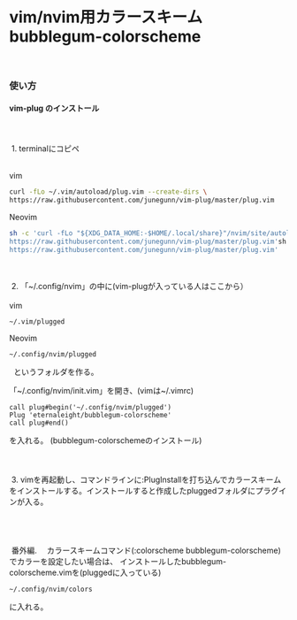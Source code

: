 # vim/nvim用カラースキーム　bubblegum-colorscheme
<!-- <img width="1120" alt="名称未設定2819768" src="https://user-images.githubusercontent.com/96198088/158766264-239b1ab0-7dd5-4ba2-9c65-b9f89390a08d.png"> -->
<br>

### 使い方

#### vim-plug のインストール
<br>
<br>
&nbsp;1. terminalにコピペ
  <br>
  <br>
  
  vim
 ```sh
 curl -fLo ~/.vim/autoload/plug.vim --create-dirs \
 https://raw.githubusercontent.com/junegunn/vim-plug/master/plug.vim
 ```
  Neovim
  
  ```sh
  sh -c 'curl -fLo "${XDG_DATA_HOME:-$HOME/.local/share}"/nvim/site/autoload/plug.vim --create-dirs \
  https://raw.githubusercontent.com/junegunn/vim-plug/master/plug.vim'sh -c 'curl -fLo "${XDG_DATA_HOME:-$HOME/.local/share}"/nvim/site/autoload/plug.vim --create-dirs \
  https://raw.githubusercontent.com/junegunn/vim-plug/master/plug.vim'
  ```

<br>
<br>
&nbsp;2. 「~/.config/nvim」の中に(vim-plugが入っている人はここから）
<br>
<br>
vim

    ~/.vim/plugged
    
Neovim

    ~/.config/nvim/plugged
    
   &nbsp;&nbsp;というフォルダを作る。
   
   「\~/.config/nvim/init.vim」を開き、(vimは\~/.vimrc)
  
```vim
call plug#begin('~/.config/nvim/plugged')
Plug 'eternaleight/bubblegum-colorscheme'
call plug#end()
```
    
  を入れる。 (bubblegum-colorschemeのインストール)
<br>
<br>
<br>
<br>
&nbsp;3. vimを再起動し、コマンドラインに:PlugInstallを打ち込んでカラースキームをインストールする。インストールすると作成したpluggedフォルダにプラグインが入る。
<br>
<br>
<br>
<br>
<br>
&nbsp;番外編. 　カラースキームコマンド(:colorscheme bubblegum-colorscheme)でカラーを設定したい場合は、
  インストールしたbubblegum-colorscheme.vimを(pluggedに入っている)

    ~/.config/nvim/colors
  に入れる。

